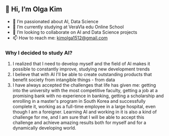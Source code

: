 ## 👋 Hi, I’m Olga Kim
- 👀 I’m passionated about AI, Data Science
- 🌱 I’m currently studying at VeraVla edu Online School
- 💞️ I’m looking to collaborate on AI and Data Science projects
- 📫 How to reach me: kimolga1512@gmail.com

### Why I decided to study AI?
1. I realized that I need to develop myself and the field of AI makes it possible to constantly improve, studying new development trends
2. I believe that with AI I'll be able to create outstanding products that benefit society from intangible things - from data
3. I have always accepted the challenges that life has given me: getting into the university with the most competitive faculty, getting a job at a promising bank with no experience in banking, getting a scholarship and enrolling in a master's program in South Korea and successfully complete it, working as a full-time employee in a large hospital, even though I am a foreigner. 
Learning AI and working in it is also a kind of challenge for me, and I am sure that I will be able to accept this challenge and achieve amazing results both for myself and for a dynamically developing world.


<!---
olga1590/olga1590 is a ✨ special ✨ repository because its `README.md` (this file) appears on your GitHub profile.
You can click the Preview link to take a look at your changes.
--->
